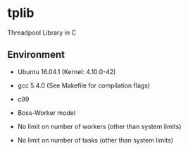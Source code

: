 # tplib
Threadpool Library in C

## Environment
* Ubuntu 16.04.1 (Kernel: 4.10.0-42)
* gcc 5.4.0 (See Makefile for compilation flags)
* c99

* Boss-Worker model
* No limit on number of workers (other than system limits)
* No limit on number of tasks (other than system limits)



